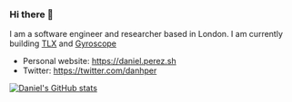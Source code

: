 ### Hi there 👋


I am a software engineer and researcher based in London.
I am currently building [TLX](https://tlx.fi/) and [Gyroscope](https://gyro.finance)

* Personal website: https://daniel.perez.sh
* Twitter: https://twitter.com/danhper

[![Daniel's GitHub stats](https://github-readme-stats.vercel.app/api?username=danhper)](https://github.com/danhper)

